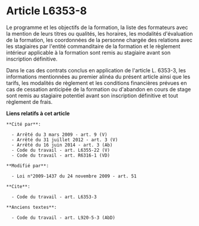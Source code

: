 # Article L6353-8

Le programme et les objectifs de la formation, la liste des formateurs avec la mention de leurs titres ou qualités, les
horaires, les modalités d'évaluation de la formation, les coordonnées de la personne chargée des relations avec les
stagiaires par l'entité commanditaire de la formation et le règlement intérieur applicable à la formation sont remis au
stagiaire avant son inscription définitive. 

Dans le cas des contrats conclus en application de l'article L. 6353-3, les informations mentionnées au premier alinéa du
présent article ainsi que les tarifs, les modalités de règlement et les conditions financières prévues en cas de cessation
anticipée de la formation ou d'abandon en cours de stage sont remis au stagiaire potentiel avant son inscription définitive
et tout règlement de frais.

**Liens relatifs à cet article**

	**Cité par**:

	  - Arrêté du 3 mars 2009 - art. 9 (V)
	  - Arrêté du 31 juillet 2012 - art. 3 (V)
	  - Arrêté du 16 juin 2014 - art. 3 (Ab)
	  - Code du travail - art. L6355-22 (V)
	  - Code du travail - art. R6316-1 (VD)

	**Modifié par**:

	  - Loi n°2009-1437 du 24 novembre 2009 - art. 51

	**Cite**:

	  - Code du travail - art. L6353-3

	**Anciens textes**:

	  - Code du travail - art. L920-5-3 (AbD)
